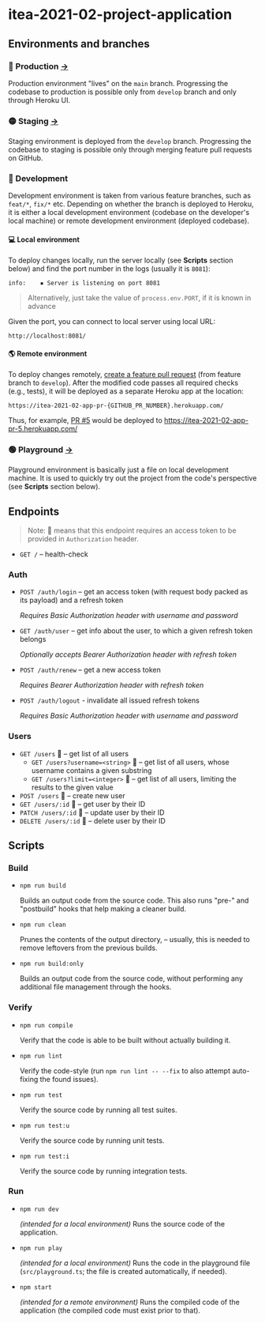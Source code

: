 # itea-2021-02-project-application

## Environments and branches

### 🔴 Production [&rarr;](https://itea-2021-02-app.herokuapp.com/)

Production environment "lives" on the `main` branch. Progressing the codebase to production is possible only from `develop` branch and only through Heroku UI.

### 🟡 Staging [&rarr;](https://itea-2021-02-app-staging.herokuapp.com/)

Staging environment is deployed from the `develop` branch. Progressing the codebase to staging is possible only through merging feature pull requests on GitHub.

### 🔵 Development

Development environment is taken from various feature branches, such as `feat/*`, `fix/*` etc. Depending on whether the branch is deployed to Heroku, it is either a local development environment (codebase on the developer's local machine) or remote development environment (deployed codebase).

#### 💻 Local environment

To deploy changes locally, run the server locally (see **Scripts** section below) and find the port number in the logs (usually it is `8081`):

```log
info:    ▪ Server is listening on port 8081
```

> Alternatively, just take the value of `process.env.PORT`, if it is known in advance

Given the port, you can connect to local server using local URL:

```
http://localhost:8081/
```

#### 🌎 Remote environment

To deploy changes remotely, [create a feature pull request](https://github.com/parzhitsky/itea-2021-02-project-application/compare) (from feature branch to `develop`). After the modified code passes all required checks (e.g., tests), it will be deployed as a separate Heroku app at the location:

```
https://itea-2021-02-app-pr-{GITHUB_PR_NUMBER}.herokuapp.com/
```

Thus, for example, [PR #5](https://github.com/parzhitsky/itea-2021-02-project-application/pull/5) would be deployed to https://itea-2021-02-app-pr-5.herokuapp.com/

### 🟢 Playground [&rarr;](./src/playground.ts)

Playground environment is basically just a file on local development machine. It is used to quickly try out the project from the code's perspective (see **Scripts** section below).

## Endpoints

> Note: 🔐 means that this endpoint requires an access token to be provided in `Authorization` header.

- `GET /` – health-check

### Auth

- `POST /auth/login` – get an access token (with request body packed as its payload) and a refresh token

	_Requires Basic Authorization header with username and password_

- `GET /auth/user` – get info about the user, to which a given refresh token belongs

	_Optionally accepts Bearer Authorization header with refresh token_

- `POST /auth/renew` – get a new access token

	_Requires Bearer Authorization header with refresh token_

- `POST /auth/logout` - invalidate all issued refresh tokens

	_Requires Basic Authorization header with username and password_

### Users


- `GET /users` 🔐 – get list of all users
	- `GET /users?username=<string>` 🔐 – get list of all users, whose username contains a given substring
	- `GET /users?limit=<integer>` 🔐 – get list of all users, limiting the results to the given value
- `POST /users` 🔐 – create new user
- `GET /users/:id` 🔐 – get user by their ID
- `PATCH /users/:id` 🔐 – update user by their ID
- `DELETE /users/:id` 🔐 – delete user by their ID

## Scripts

### Build

- `npm run build`

	Builds an output code from the source code. This also runs "pre-" and "postbuild" hooks that help making a cleaner build.

- `npm run clean`

	Prunes the contents of the output directory, – usually, this is needed to remove leftovers from the previous builds.

- `npm run build:only`

	Builds an output code from the source code, without performing any additional file management through the hooks.

### Verify

- `npm run compile`

	Verify that the code is able to be built without actually building it.

- `npm run lint`

	Verify the code-style (run `npm run lint -- --fix` to also attempt auto-fixing the found issues).

- `npm run test`

	Verify the source code by running all test suites.

- `npm run test:u`

	Verify the source code by running unit tests.

- `npm run test:i`

	Verify the source code by running integration tests.

### Run

- `npm run dev`

	_(intended for a local environment)_ Runs the source code of the application.

- `npm run play`

	_(intended for a local environment)_ Runs the code in the playground file (`src/playground.ts`; the file is created automatically, if needed).

- `npm start`

	_(intended for a remote environment)_ Runs the compiled code of the application (the compiled code must exist prior to that).
